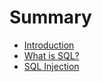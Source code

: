 # Summary

* [Introduction](README.md)
* [What is SQL?](chapter1.md)
* [SQL Injection](sql-injection.md)

